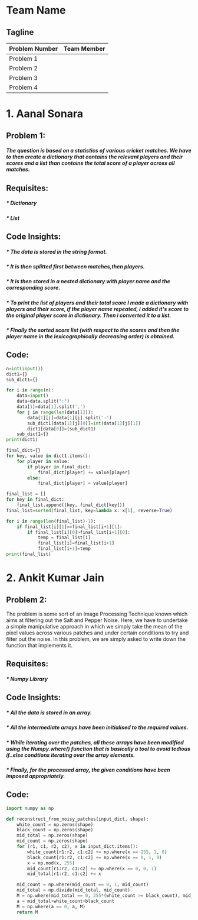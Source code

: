 # Team Name
## Tagline

| Problem Number    | Team Member |
| ----------------- | ----------- |
| Problem 1         |             |
| Problem 2         |             |
| Problem 3         |             |
| Problem 4         |             |


# 1. Aanal Sonara

## Problem 1:

##### The question is based on a statistics of various cricket matches. We have to then create a dictionary that contains the relevant players and their scores and a list than contains the total score of a player across all matches.

## Requisites:

##### * Dictionary
##### * List

## Code Insights:

##### * The data is stored in the string format.
##### * It is then splitted first between matches,then players. 
##### * It is then stored in a nested dictionary with player name and the corresponding score.
##### * To print the list of players and their total score I made a dictionary with players and their score, if the player name repeated, i added it's score to the original player score in dictionary. Then i converted it to a list.
##### * Finally the sorted score list (with respect to the scores and then the player name in the lexicographically decreasing order) is obtained.

## Code:

```python
n=int(input())
dict1={}
sub_dict1={}

for i in range(n):
    data=input()
    data=data.split(":")
    data[1]=data[1].split(',')
    for j in range(len(data[1])):
        data[1][j]=data[1][j].split('-')
        sub_dict1[data[1][j][0]]=int(data[1][j][1])
        dict1[data[0]]=(sub_dict1)
    sub_dict1={}
print(dict1)

final_dict={}
for key, value in dict1.items():
    for player in value:
        if player in final_dict:
            final_dict[player] += value[player]
        else:
            final_dict[player] = value[player]

final_list = []
for key in final_dict:
    final_list.append((key, final_dict[key]))
final_list=sorted(final_list, key=lambda x: x[1], reverse=True)

for i in range(len(final_list)-1):
    if final_list[i][1]==final_list[i+1][1]:
        if final_list[i][0]>final_list[i+1][0]:
            temp = final_list[i]
            final_list[i]=final_list[i+1]
            final_list[i+1]=temp
print(final_list)
```



# 2. Ankit Kumar Jain

## Problem 2:

 The problem is some sort of an Image Processing Technique known which aims at filtering out the Salt and Pepper Noise. Here, we have to undertake a simple manipulative approach in which we simply take the mean of the pixel values across various patches and under certain conditions to try and filter out the noise. In this problem, we are simply asked to write down the function that implements it.

## Requisites:

##### * Numpy Library

## Code Insights:

##### * All the data is stored in an array. 
##### * All the intermediate arrays have been initialised to the required values.
##### * While iterating over the patches, all these arrays have been modified using the Numpy.where() function that is basically a tool to avoid tedious if..else condtions iterating over the array elements.
##### * Finally, for the processed array, the given conditions have been imposed appropriately.

## Code:

```python
import numpy as np

def reconstruct_from_noisy_patches(input_dict, shape):
    white_count = np.zeros(shape)
    black_count = np.zeros(shape)
    mid_total = np.zeros(shape)
    mid_count = np.zeros(shape)
    for (r1, c1, r2, c2), x in input_dict.items():
        white_count[r1:r2, c1:c2] += np.where(x == 255, 1, 0)
        black_count[r1:r2, c1:c2] += np.where(x == 0, 1, 0)
        x = np.mod(x, 255)
        mid_count[r1:r2, c1:c2] += np.where(x == 0, 0, 1)
        mid_total[r1:r2, c1:c2] += x

    mid_count = np.where(mid_count == 0, 1, mid_count)
    mid_total = np.divide(mid_total, mid_count)
    M = np.where(mid_total == 0, 255*(white_count >= black_count), mid_total)
    a = mid_total+white_count+black_count
    M = np.where(a == 0, a, M)
    return M
```
